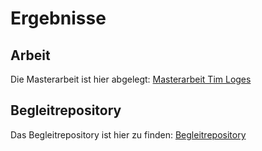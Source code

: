 # Ergebnisse

## Arbeit

Die Masterarbeit ist hier abgelegt: [Masterarbeit Tim Loges](./Masterarbeit-Tim_Loges.pdf)

## Begleitrepository

Das Begleitrepository ist hier zu finden: [Begleitrepository](https://github.com/WasMachenSachen/master-thesis-tim-loges.git)
